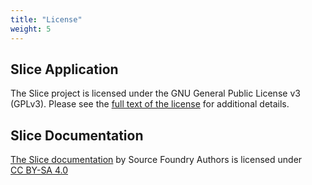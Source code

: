 ```yaml
---
title: "License"
weight: 5
---
```


## Slice Application

The Slice project is licensed under the GNU General Public License v3 (GPLv3).  Please see the [full text of the license](https://github.com/source-foundry/Slice/blob/main/LICENSE) for additional details.

## Slice Documentation

<p xmlns:cc="http://creativecommons.org/ns#" xmlns:dct="http://purl.org/dc/terms/"><a property="dct:title" rel="cc:attributionURL" href="https://github.com/source-foundry/Slice-docs">The Slice documentation</a> by <span property="cc:attributionName">Source Foundry Authors</span> is licensed under <a href="http://creativecommons.org/licenses/by-sa/4.0/?ref=chooser-v1" target="_blank" rel="license noopener noreferrer" style="display:inline-block;">CC BY-SA 4.0</a></p>


